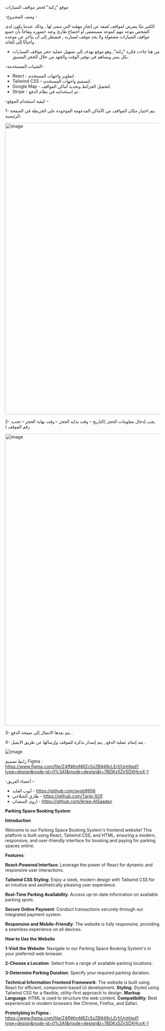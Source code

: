 موقع "رَكنة" لحجز مواقف السيارات 

-وصف المشروع - 

الكثير منّا يتعرض لمواقف تُعيقه عن إنجاز مهمّته التي سعى لها , وذلك عندما يكون لدى الشخص موعد مهم كموعد مستشفى أو اجتماع طارئ وعند حضوره يتفاجأ بأن جميع مواقف السيارات مشغولة ولا يجد موقف لسيارته , فيضطر إلى أن يتأخر عن موعده وأحيانًا إلى إلغائه .
- من هنا جاءت فكرة "رَكنة", وهو موقع يهدف إلى تسهيل عملية حجز مواقف السيارات بكل يسر ويساهم في توفير الوقت والجهد من خلال الحجز المسبق.

-التقنيات المستخدمة-
*  React - لتطوير واجهات المستخدم .
* Tailwind CSS – لتصميم واجهات المستخدم.
* Google Map   - لتحميل الخرائط وتحديد أماكن المواقف.
*  Stripe  - تم استخدامه في نظام الدفع .

-كيفية استخدام الموقع –

1- يتم اختيار مكان المواقف من الأماكن المدعومة الموجودة على الخريطة في الصفحة الرئيسية.

<img width="946" alt="image" src="https://github.com/ayob9956/Parking/assets/53684366/40f08fb0-1e4e-431c-81de-e643dc75aa88">

2- يجب إدخال معلومات الحجز (التاريخ – وقت بداية الحجز – وقت نهاية الحجز – تحديد رقم الموقف )

<img width="947" alt="image" src="https://github.com/ayob9956/Parking/assets/53684366/dbbf3b32-8029-440c-a2db-91917759be25">

3- يتم بعدها الانتقال إلى صفحة الدفع .

4- بعد إتمام عملية الدفع , يتم إصدار تذكرة للموقف وإرسالها عن طريق الايميل .

![image](https://github.com/ayob9956/Parking/assets/53684366/6ac2958a-d20b-4ce8-bc52-d50fd590fee8)


رابط تصميم Figma :
https://www.figma.com/file/Z4fNKmNRZc5zZB949cLErf/Untitled?type=design&node-id=0%3A1&mode=design&t=7BDKx5ZjrSDXHcxX-1

-أعضاء الفريق –
* أيوب العايد - https://github.com/ayob9956
* طارق الشلاحي - https://github.com/Tariq-SOF
* اروى السعدان - https://github.com/Arwa-AlSaadan








**Parking Space Booking System**


**Introduction**


Welcome to our Parking Space Booking System's frontend website! This platform is built using React, Tailwind CSS, and HTML, ensuring a modern, responsive, and user-friendly interface for booking and paying for parking spaces online.

**Features**:


**React-Powered Interface**: Leverage the power of React for dynamic and responsive user interactions.

**Tailwind CSS Styling**: Enjoy a sleek, modern design with Tailwind CSS for an intuitive and aesthetically pleasing user experience.

**Real-Time Parking Availability**: Access up-to-date information on available parking spots.

**Secure Online Payment**: Conduct transactions securely through our integrated payment system.

**Responsive and Mobile-Friendly**: The website is fully responsive, providing a seamless experience on all devices.


**How to Use the Website**

**1-Visit the Website**: Navigate to our Parking Space Booking System's in your preferred web browser.

**2-Choose a Location**: Select from a range of available parking locations.

**3-Determine Parking Duration**: Specify your required parking duration.



**Technical Information**
**Frontend Framework**: The website is built using React for efficient, component-based UI development.
**Styling**: Styled using Tailwind CSS for a flexible, utility-first approach to design.
**Markup Language**: HTML is used to structure the web content.
**Compatibility**: Best experienced in modern browsers like Chrome, Firefox, and Safari.

**Prototybing in Figma** :   https://www.figma.com/file/Z4fNKmNRZc5zZB949cLErf/Untitled?type=design&node-id=0%3A1&mode=design&t=7BDKx5ZjrSDXHcxX-1
